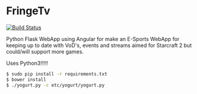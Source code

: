# FringeTv

[![Build Status](https://travis-ci.org/redbrain/yogurt.svg?branch=master)](https://travis-ci.org/redbrain/yogurt)

Python Flask WebApp using Angular for make an E-Sports WebApp for
keeping up to date with VoD's, events and streams aimed for Starcraft
2 but could/will support more games.

Uses Python3!!!!!

```bash
$ sudo pip install -r requirements.txt
$ bower install
$ ./yogurt.py -c etc/yogurt/yogurt.py
```
